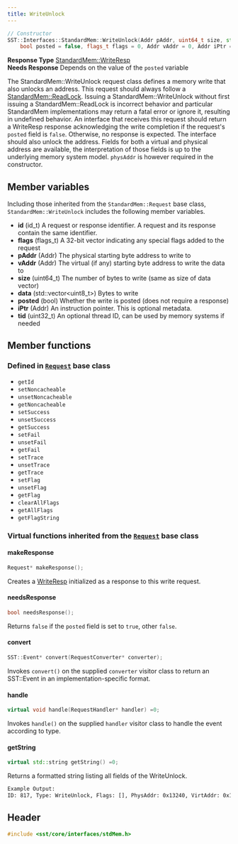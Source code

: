 ```yaml
---
title: WriteUnlock
---
```


```cpp
// Constructor
SST::Interfaces::StandardMem::WriteUnlock(Addr pAddr, uint64_t size, std::vector<uint8_t> data, 
    bool posted = false, flags_t flags = 0, Addr vAddr = 0, Addr iPtr = 0, uint32_t tid = 0);
```
**Response Type** [StandardMem::WriteResp](writeresp)  &nbsp;  
**Needs Response** Depends on the value of the `posted` variable

The StandardMem::WriteUnlock request class defines a memory write that also unlocks an address. This request should always follow a [StandardMem::ReadLock](readlock). Issuing a StandardMem::WriteUnlock without first issuing a StandardMem::ReadLock is incorrect behavior and particular StandardMem implementations may return a fatal error or ignore it, resulting in undefined behavior. An interface that receives this request should return a WriteResp response acknowledging the write completion if the request's `posted` field is `false`. Otherwise, no response is expected. The interface should also unlock the address. Fields for both a virtual and physical address are available, the interpretation of those fields is up to the underlying memory system model. `physAddr` is however required in the constructor. 

## Member variables
Including those inherited from the `StandardMem::Request` base class, `StandardMem::WriteUnlock` includes the following member variables.
* **id** (id_t) A request or response identifier. A request and its response contain the same identifier.
* **flags** (flags_t) A 32-bit vector indicating any special flags added to the request
* **pAddr** (Addr) The physical starting byte address to write to
* **vAddr** (Addr) The virtual (if any) starting byte address to write the data to
* **size** (uint64_t) The number of bytes to write (same as size of data vector)
* **data** (std::vector<uint8_t\>) Bytes to write
* **posted** (bool) Whether the write is posted (does not require a response)
* **iPtr** (Addr) An instruction pointer. This is optional metadata.
* **tid** (uint32_t) An optional thread ID, can be used by memory systems if needed

## Member functions
### Defined in [`Request`](class) base class
* `getId`
* `setNoncacheable`
* `unsetNoncacheable`
* `getNoncacheable`
* `setSuccess`
* `unsetSuccess`
* `getSuccess`
* `setFail`
* `unsetFail`
* `getFail`
* `setTrace`
* `unsetTrace`
* `getTrace`
* `setFlag`
* `unsetFlag`
* `getFlag`
* `clearAllFlags`
* `getAllFlags`
* `getFlagString`

### Virtual functions inherited from the [`Request`](class) base class
#### makeResponse
```cpp
Request* makeResponse();
```
Creates a [WriteResp](writeresp) initialized as a response to this write request. 

#### needsResponse
```cpp
bool needsResponse();
```
Returns `false` if the `posted` field is set to `true`, other `false`.

#### convert
```cpp
SST::Event* convert(RequestConverter* converter);
```
Invokes `convert()` on the supplied `converter` visitor class to return an SST::Event in an implementation-specific format.

#### handle
```cpp
virtual void handle(RequestHandler* handler) =0;
```
Invokes `handle()` on the supplied `handler` visitor class to handle the event according to type.


#### getString
```cpp
virtual std::string getString() =0;
```
Returns a formatted string listing all fields of the WriteUnlock.
```sh
Example Output:
ID: 817, Type: WriteUnlock, Flags: [], PhysAddr: 0x13240, VirtAddr: 0x13240, Size: 4, Posted: F, InstPtr: 0x10ed8, ThreadID: 0, Payload: 0x48656c6c
```


## Header
```cpp
#include <sst/core/interfaces/stdMem.h>
```